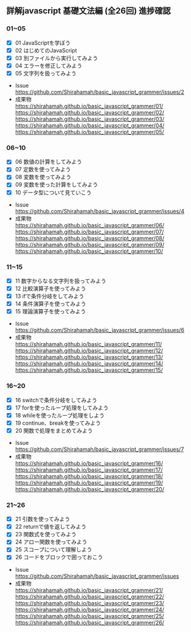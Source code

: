 ## 詳解javascript 基礎文法編 (全26回) 進捗確認

### 01~05
- [x] 01 JavaScriptを学ぼう
- [x] 02 はじめてのJavaScript
- [x] 03 別ファイルから実行してみよう
- [x] 04 エラーを修正してみよう
- [x] 05 文字列を扱ってみよう
 - Issue  
    https://github.com/Shirahamah/basic_javascript_grammer/issues/2    
 - 成果物  
    https://shirahamah.github.io/basic_javascript_grammer/01/  
    https://shirahamah.github.io/basic_javascript_grammer/02/  
    https://shirahamah.github.io/basic_javascript_grammer/03/  
    https://shirahamah.github.io/basic_javascript_grammer/04/  
    https://shirahamah.github.io/basic_javascript_grammer/05/  

### 06~10
- [x] 06 数値の計算をしてみよう
- [x] 07 定数を使ってみよう
- [x] 08 変数を使ってみよう
- [x] 09 変数を使った計算をしてみよう
- [x] 10 データ型について見ていこう
 - Issue  
    https://github.com/Shirahamah/basic_javascript_grammer/issues/4  
 - 成果物  
    https://shirahamah.github.io/basic_javascript_grammer/06/  
    https://shirahamah.github.io/basic_javascript_grammer/07/  
    https://shirahamah.github.io/basic_javascript_grammer/08/  
    https://shirahamah.github.io/basic_javascript_grammer/09/  
    https://shirahamah.github.io/basic_javascript_grammer/10/  

### 11~15
- [x] 11 数字からなる文字列を扱ってみよう
- [x] 12 比較演算子を使ってみよう
- [x] 13 ifで条件分岐をしてみよう
- [x] 14 条件演算子を使ってみよう
- [x] 15 理論演算子を使ってみよう
 - Issue  
    https://github.com/Shirahamah/basic_javascript_grammer/issues/6  
 - 成果物  
    https://shirahamah.github.io/basic_javascript_grammer/11/  
    https://shirahamah.github.io/basic_javascript_grammer/12/  
    https://shirahamah.github.io/basic_javascript_grammer/13/  
    https://shirahamah.github.io/basic_javascript_grammer/14/  
    https://shirahamah.github.io/basic_javascript_grammer/15/  

### 16~20
- [x] 16 switchで条件分岐をしてみよう
- [x] 17 forを使ったループ処理をしてみよう
- [x] 18 whileを使ったループ処理をしよう
- [x] 19 continue、breakを使ってみよう
- [x] 20 関数で処理をまとめてみよう
 - Issue  
    https://github.com/Shirahamah/basic_javascript_grammer/issues/7  
 - 成果物  
    https://shirahamah.github.io/basic_javascript_grammer/16/  
    https://shirahamah.github.io/basic_javascript_grammer/17/  
    https://shirahamah.github.io/basic_javascript_grammer/18/  
    https://shirahamah.github.io/basic_javascript_grammer/19/  
    https://shirahamah.github.io/basic_javascript_grammer/20/  

### 21~26
- [x] 21 引数を使ってみよう
- [x] 22 returnで値を返してみよう
- [x] 23 関数式を使ってみよう
- [x] 24 アロー関数を使ってみよう
- [x] 25 スコープについて理解しよう
- [x] 26 コードをブロックで囲っておこう
 - Issue  
    https://github.com/Shirahamah/basic_javascript_grammer/issues  
 - 成果物  
    https://shirahamah.github.io/basic_javascript_grammer/21/  
    https://shirahamah.github.io/basic_javascript_grammer/22/  
    https://shirahamah.github.io/basic_javascript_grammer/23/  
    https://shirahamah.github.io/basic_javascript_grammer/24/  
    https://shirahamah.github.io/basic_javascript_grammer/25/  
    https://shirahamah.github.io/basic_javascript_grammer/26/  

